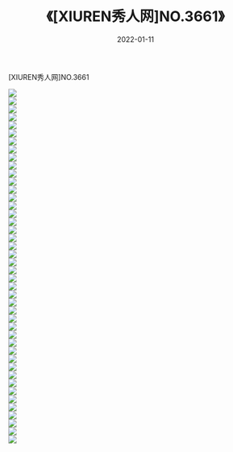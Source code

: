 ﻿---
layout: post
title:  《[XIUREN秀人网]NO.3661》
date:   2022-01-11
img: http://pic.660000.xyz/1:/秀人网/秀人网第04部分/[XIUREN秀人网]NO.3661/000.jpg
categories: [美女, 清纯, 唯美]
---

[XIUREN秀人网]NO.3661

 ![](http://pic.660000.xyz/1:/秀人网/秀人网第04部分/[XIUREN秀人网]NO.3661/001.jpg) <br>![](http://pic.660000.xyz/1:/秀人网/秀人网第04部分/[XIUREN秀人网]NO.3661/002.jpg) <br>![](http://pic.660000.xyz/1:/秀人网/秀人网第04部分/[XIUREN秀人网]NO.3661/003.jpg) <br>![](http://pic.660000.xyz/1:/秀人网/秀人网第04部分/[XIUREN秀人网]NO.3661/004.jpg) <br>![](http://pic.660000.xyz/1:/秀人网/秀人网第04部分/[XIUREN秀人网]NO.3661/005.jpg) <br>![](http://pic.660000.xyz/1:/秀人网/秀人网第04部分/[XIUREN秀人网]NO.3661/006.jpg) <br>![](http://pic.660000.xyz/1:/秀人网/秀人网第04部分/[XIUREN秀人网]NO.3661/007.jpg) <br>![](http://pic.660000.xyz/1:/秀人网/秀人网第04部分/[XIUREN秀人网]NO.3661/008.jpg) <br>![](http://pic.660000.xyz/1:/秀人网/秀人网第04部分/[XIUREN秀人网]NO.3661/009.jpg) <br>![](http://pic.660000.xyz/1:/秀人网/秀人网第04部分/[XIUREN秀人网]NO.3661/010.jpg) <br>![](http://pic.660000.xyz/1:/秀人网/秀人网第04部分/[XIUREN秀人网]NO.3661/011.jpg) <br>![](http://pic.660000.xyz/1:/秀人网/秀人网第04部分/[XIUREN秀人网]NO.3661/012.jpg) <br>![](http://pic.660000.xyz/1:/秀人网/秀人网第04部分/[XIUREN秀人网]NO.3661/013.jpg) <br>![](http://pic.660000.xyz/1:/秀人网/秀人网第04部分/[XIUREN秀人网]NO.3661/014.jpg) <br>![](http://pic.660000.xyz/1:/秀人网/秀人网第04部分/[XIUREN秀人网]NO.3661/015.jpg) <br>![](http://pic.660000.xyz/1:/秀人网/秀人网第04部分/[XIUREN秀人网]NO.3661/016.jpg) <br>![](http://pic.660000.xyz/1:/秀人网/秀人网第04部分/[XIUREN秀人网]NO.3661/017.jpg) <br>![](http://pic.660000.xyz/1:/秀人网/秀人网第04部分/[XIUREN秀人网]NO.3661/018.jpg) <br>![](http://pic.660000.xyz/1:/秀人网/秀人网第04部分/[XIUREN秀人网]NO.3661/019.jpg) <br>![](http://pic.660000.xyz/1:/秀人网/秀人网第04部分/[XIUREN秀人网]NO.3661/020.jpg) <br>![](http://pic.660000.xyz/1:/秀人网/秀人网第04部分/[XIUREN秀人网]NO.3661/021.jpg) <br>![](http://pic.660000.xyz/1:/秀人网/秀人网第04部分/[XIUREN秀人网]NO.3661/022.jpg) <br>![](http://pic.660000.xyz/1:/秀人网/秀人网第04部分/[XIUREN秀人网]NO.3661/023.jpg) <br>![](http://pic.660000.xyz/1:/秀人网/秀人网第04部分/[XIUREN秀人网]NO.3661/024.jpg) <br>![](http://pic.660000.xyz/1:/秀人网/秀人网第04部分/[XIUREN秀人网]NO.3661/025.jpg) <br>![](http://pic.660000.xyz/1:/秀人网/秀人网第04部分/[XIUREN秀人网]NO.3661/026.jpg) <br>![](http://pic.660000.xyz/1:/秀人网/秀人网第04部分/[XIUREN秀人网]NO.3661/027.jpg) <br>![](http://pic.660000.xyz/1:/秀人网/秀人网第04部分/[XIUREN秀人网]NO.3661/028.jpg) <br>![](http://pic.660000.xyz/1:/秀人网/秀人网第04部分/[XIUREN秀人网]NO.3661/029.jpg) <br>![](http://pic.660000.xyz/1:/秀人网/秀人网第04部分/[XIUREN秀人网]NO.3661/030.jpg) <br>![](http://pic.660000.xyz/1:/秀人网/秀人网第04部分/[XIUREN秀人网]NO.3661/031.jpg) <br>![](http://pic.660000.xyz/1:/秀人网/秀人网第04部分/[XIUREN秀人网]NO.3661/032.jpg) <br>![](http://pic.660000.xyz/1:/秀人网/秀人网第04部分/[XIUREN秀人网]NO.3661/033.jpg) <br>![](http://pic.660000.xyz/1:/秀人网/秀人网第04部分/[XIUREN秀人网]NO.3661/034.jpg) <br>![](http://pic.660000.xyz/1:/秀人网/秀人网第04部分/[XIUREN秀人网]NO.3661/035.jpg) <br>![](http://pic.660000.xyz/1:/秀人网/秀人网第04部分/[XIUREN秀人网]NO.3661/036.jpg) <br>![](http://pic.660000.xyz/1:/秀人网/秀人网第04部分/[XIUREN秀人网]NO.3661/037.jpg) <br>![](http://pic.660000.xyz/1:/秀人网/秀人网第04部分/[XIUREN秀人网]NO.3661/038.jpg) <br>![](http://pic.660000.xyz/1:/秀人网/秀人网第04部分/[XIUREN秀人网]NO.3661/039.jpg) <br>![](http://pic.660000.xyz/1:/秀人网/秀人网第04部分/[XIUREN秀人网]NO.3661/040.jpg) <br>![](http://pic.660000.xyz/1:/秀人网/秀人网第04部分/[XIUREN秀人网]NO.3661/041.jpg) <br>![](http://pic.660000.xyz/1:/秀人网/秀人网第04部分/[XIUREN秀人网]NO.3661/042.jpg) <br>![](http://pic.660000.xyz/1:/秀人网/秀人网第04部分/[XIUREN秀人网]NO.3661/043.jpg) <br>![](http://pic.660000.xyz/1:/秀人网/秀人网第04部分/[XIUREN秀人网]NO.3661/044.jpg) <br>